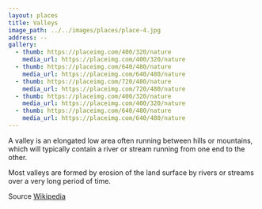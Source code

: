 ```yaml
---
layout: places
title: Valleys
image_path: ../../images/places/place-4.jpg
address: --
gallery:
  - thumb: https://placeimg.com/400/320/nature
    media_url: https://placeimg.com/400/320/nature
  - thumb: https://placeimg.com/640/480/nature
    media_url: https://placeimg.com/640/480/nature
  - thumb: https://placeimg.com/720/480/nature
    media_url: https://placeimg.com/720/480/nature
  - thumb: https://placeimg.com/400/320/nature
    media_url: https://placeimg.com/400/320/nature
  - thumb: https://placeimg.com/640/480/nature
    media_url: https://placeimg.com/640/480/nature
---
```


A valley is an elongated low area often running between hills or mountains, which will typically contain a river or stream running from one end to the other.

Most valleys are formed by erosion of the land surface by rivers or streams over a very long period of time.

Source [Wikipedia](https://en.wikipedia.org/wiki/Valley)
